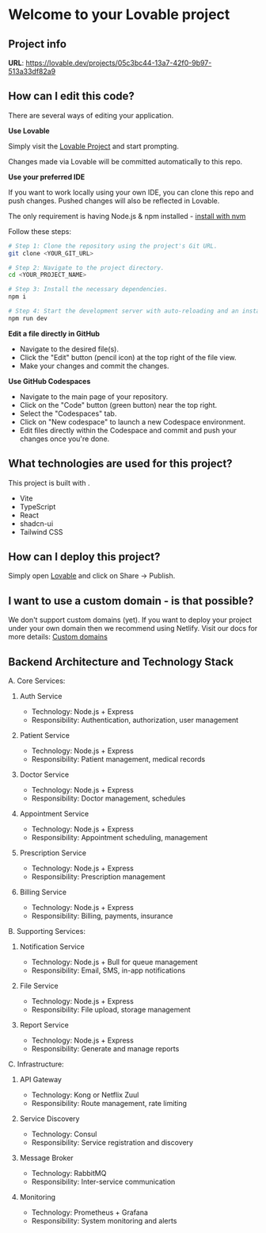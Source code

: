 # Welcome to your Lovable project

## Project info

**URL**: https://lovable.dev/projects/05c3bc44-13a7-42f0-9b97-513a33df82a9

## How can I edit this code?

There are several ways of editing your application.

**Use Lovable**

Simply visit the [Lovable Project](https://lovable.dev/projects/05c3bc44-13a7-42f0-9b97-513a33df82a9) and start prompting.

Changes made via Lovable will be committed automatically to this repo.

**Use your preferred IDE**

If you want to work locally using your own IDE, you can clone this repo and push changes. Pushed changes will also be reflected in Lovable.

The only requirement is having Node.js & npm installed - [install with nvm](https://github.com/nvm-sh/nvm#installing-and-updating)

Follow these steps:

```sh
# Step 1: Clone the repository using the project's Git URL.
git clone <YOUR_GIT_URL>

# Step 2: Navigate to the project directory.
cd <YOUR_PROJECT_NAME>

# Step 3: Install the necessary dependencies.
npm i

# Step 4: Start the development server with auto-reloading and an instant preview.
npm run dev
```

**Edit a file directly in GitHub**

- Navigate to the desired file(s).
- Click the "Edit" button (pencil icon) at the top right of the file view.
- Make your changes and commit the changes.

**Use GitHub Codespaces**

- Navigate to the main page of your repository.
- Click on the "Code" button (green button) near the top right.
- Select the "Codespaces" tab.
- Click on "New codespace" to launch a new Codespace environment.
- Edit files directly within the Codespace and commit and push your changes once you're done.

## What technologies are used for this project?

This project is built with .

- Vite
- TypeScript
- React
- shadcn-ui
- Tailwind CSS

## How can I deploy this project?

Simply open [Lovable](https://lovable.dev/projects/05c3bc44-13a7-42f0-9b97-513a33df82a9) and click on Share -> Publish.

## I want to use a custom domain - is that possible?

We don't support custom domains (yet). If you want to deploy your project under your own domain then we recommend using Netlify. Visit our docs for more details: [Custom domains](https://docs.lovable.dev/tips-tricks/custom-domain/)

## Backend Architecture and Technology Stack

A. Core Services:
1. Auth Service
   - Technology: Node.js + Express
   - Responsibility: Authentication, authorization, user management

2. Patient Service
   - Technology: Node.js + Express
   - Responsibility: Patient management, medical records

3. Doctor Service
   - Technology: Node.js + Express
   - Responsibility: Doctor management, schedules

4. Appointment Service
   - Technology: Node.js + Express
   - Responsibility: Appointment scheduling, management

5. Prescription Service
   - Technology: Node.js + Express
   - Responsibility: Prescription management

6. Billing Service
   - Technology: Node.js + Express
   - Responsibility: Billing, payments, insurance

B. Supporting Services:
1. Notification Service
   - Technology: Node.js + Bull for queue management
   - Responsibility: Email, SMS, in-app notifications

2. File Service
   - Technology: Node.js + Express
   - Responsibility: File upload, storage management

3. Report Service
   - Technology: Node.js + Express
   - Responsibility: Generate and manage reports

C. Infrastructure:
1. API Gateway
   - Technology: Kong or Netflix Zuul
   - Responsibility: Route management, rate limiting

2. Service Discovery
   - Technology: Consul
   - Responsibility: Service registration and discovery

3. Message Broker
   - Technology: RabbitMQ
   - Responsibility: Inter-service communication

4. Monitoring
   - Technology: Prometheus + Grafana
   - Responsibility: System monitoring and alerts
